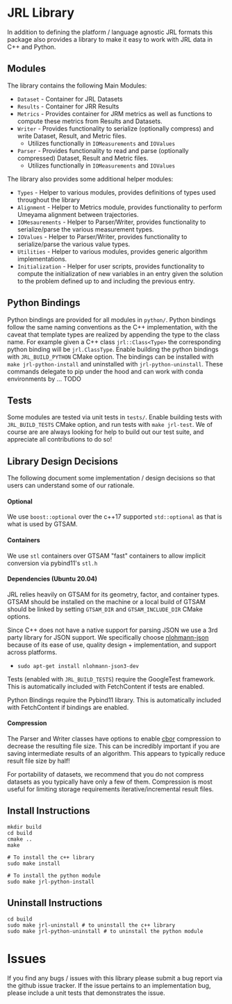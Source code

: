 # JRL Library

In addition to defining the platform / language agnostic JRL formats this package also provides a library to make it easy to work with JRL data in C++ and Python. 

## Modules 
The library contains the following Main Modules:
* `Dataset` - Container for JRL Datasets
* `Results` - Container for JRR Results
* `Metrics` - Provides container for JRM metrics as well as functions to compute these metrics from Results and Datasets.
* `Writer` -  Provides functionality to serialize (optionally compress) and write Dataset, Result, and Metric files.
  * Utilizes functionally in `IOMeasurements` and `IOValues`
* `Parser` - Provides functionality to read and parse (optionally compressed) Dataset, Result and Metric files.
  * Utilizes functionally in `IOMeasurements` and `IOValues`

The library also provides some additional helper modules:
* `Types` - Helper to various modules, provides definitions of types used throughout the library
* `Alignment` - Helper to Metrics module, provides functionality to perform Umeyama alignment between trajectories.
* `IOMesaurements` - Helper to Parser/Writer, provides functionality to serialize/parse the various measurement types.
* `IOValues` - Helper to Parser/Writer, provides functionality to serialize/parse the various value types.
* `Utilities` - Helper to various modules, provides generic algorithm implementations.
* `Initialization` - Helper for user scripts, provides functionality to compute the initialization of new variables in an entry given the solution to the problem defined up to and including the previous entry.

## Python Bindings
Python bindings are provided for all modules in `python/`. Python bindings follow the same naming conventions as the C++ implementation, with the caveat that template types are realized by appending the type to the class name. For example given a C++ class `jrl::Class<Type>` the corresponding python binding will be `jrl.ClassType`. Enable building the python bindings with `JRL_BUILD_PYTHON` CMake option. The bindings can be installed with `make jrl-python-install` and uninstalled with `jrl-python-uninstall`. These commands delegate to pip under the hood and can work with conda environments by ... TODO  

## Tests
Some modules are tested via unit tests in `tests/`. Enable building tests with `JRL_BUILD_TESTS` CMake option, and run tests with `make jrl-test`. We of course are are always looking for help to build out our test suite, and appreciate all contributions to do so!

## Library Design Decisions
The following document some implementation / design decisions so that users can understand some of our rationale.

#### Optional
We use `boost::optional` over the c++17 supported `std::optional` as that is what is used by GTSAM.

#### Containers
We use `stl` containers over GTSAM "fast" containers to allow implicit conversion via pybind11's `stl.h`

#### Dependencies (Ubuntu 20.04)
JRL relies heavily on GTSAM for its geometry, factor, and container types. GTSAM should be installed on the machine or a local build of GTSAM should be linked by setting `GTSAM_DIR` and `GTSAM_INCLUDE_DIR` CMake options. 

Since C++ does not have a native support for parsing JSON we use a 3rd party library for JSON support. We specifically choose [nlohmann-json](https://github.com/nlohmann/json) because of its ease of use, quality design + implementation, and support across platforms.
* `sudo apt-get install nlohmann-json3-dev`

Tests (enabled with `JRL_BUILD_TESTS`) require the GoogleTest framework. This is automatically included with FetchContent if tests are enabled.

Python Bindings require the Pybind11 library. This is automatically included with FetchContent if bindings are enabled.

#### Compression
The Parser and Writer classes have options to enable [cbor](https://cbor.io/) compression to decrease the resulting file size. This can be incredibly important if you are saving intermediate results of an algorithm. This appears to typically reduce result file size by half!

For portability of datasets, we recommend that you do not compress datasets as you typically have only a few of them. Compression is most useful for limiting storage requirements iterative/incremental result files. 

## Install Instructions
```
mkdir build
cd build
cmake ..
make

# To install the c++ library
sudo make install

# To install the python module
sudo make jrl-python-install
```

## Uninstall Instructions
```
cd build
sudo make jrl-uninstall # to uninstall the c++ library
sudo make jrl-python-uninstall # to uninstall the python module
```

# Issues
If you find any bugs / issues with this library please submit a bug report via the github issue tracker. If the issue pertains to an implementation bug, please include a unit tests that demonstrates the issue.
